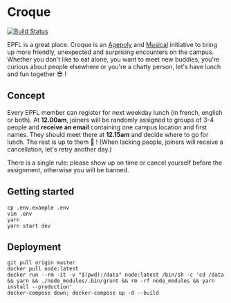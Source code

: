 # Croque

[![Build Status](https://travis-ci.org/zifeo/Croque.svg?branch=master)](https://travis-ci.org/zifeo/Croque)

EPFL is a great place. Croque is an [Agepoly](https://agepoly.ch/) and [Musical](http://musical.epfl.ch/) initiative to bring up more friendly, unexpected and surprising encounters on the campus. Whether you don't like to eat alone, you want to meet new buddies, you're curious about people elsewhere or you're a chatty person, let's have lunch and fun together 😎 !

## Concept

Every EPFL member can register for next weekday lunch (in french, english or both). At **12.00am**, joiners will be randomly assigned to groups of 3-4 people and **receive an email** containing one campus location and first names. They should meet there at **12.15am** and decide where to go for lunch. The rest is up to them 🎉 !
(When lacking people, joiners will receive a cancellation, let's retry another day.)

There is a single rule: please show up on time or cancel yourself before the assignment, otherwise you will be banned.

## Getting started

```shell
cp .env.example .env
vim .env
yarn
yarn start dev
```

## Deployment 

```shell
git pull origin master
docker pull node:latest
docker run --rm -it -v "$(pwd):/data" node:latest /bin/sh -c 'cd /data && yarn && ./node_modules/.bin/grunt && rm -rf node_modules && yarn install --production'
docker-compose down; docker-compose up -d --build
```
